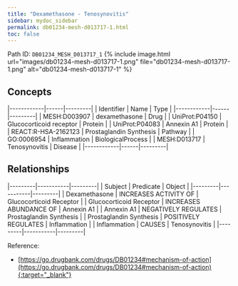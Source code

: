 ```yaml
---
title: "Dexamethasone - Tenosynovitis"
sidebar: mydoc_sidebar
permalink: db01234-mesh-d013717-1.html
toc: false 
---
```



Path ID: `DB01234_MESH_D013717_1`
{% include image.html url="images/db01234-mesh-d013717-1.png" file="db01234-mesh-d013717-1.png" alt="db01234-mesh-d013717-1" %}

## Concepts

|------------|------|---------|
| Identifier | Name | Type    |
|------------|------|---------|
| MESH:D003907 | dexamethasone | Drug |
| UniProt:P04150 | Glucocorticoid receptor | Protein |
| UniProt:P04083 | Annexin A1 | Protein |
| REACT:R-HSA-2162123 | Prostaglandin Synthesis | Pathway |
| GO:0006954 | Inflammation | BiologicalProcess |
| MESH:D013717 | Tenosynovitis | Disease |
|------------|------|---------|

## Relationships

|---------|-----------|---------|
| Subject | Predicate | Object  |
|---------|-----------|---------|
| Dexamethasone | INCREASES ACTIVITY OF | Glucocorticoid Receptor |
| Glucocorticoid Receptor | INCREASES ABUNDANCE OF | Annexin A1 |
| Annexin A1 | NEGATIVELY REGULATES | Prostaglandin Synthesis |
| Prostaglandin Synthesis | POSITIVELY REGULATES | Inflammation |
| Inflammation | CAUSES | Tenosynovitis |
|---------|-----------|---------|

Reference:
  - [https://go.drugbank.com/drugs/DB01234#mechanism-of-action](https://go.drugbank.com/drugs/DB01234#mechanism-of-action){:target="_blank"}
